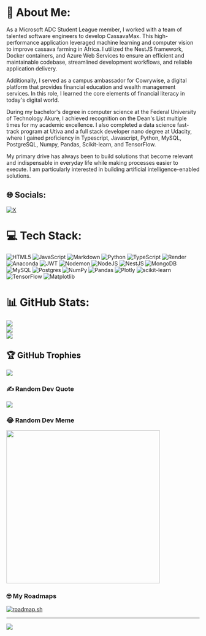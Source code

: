 # 💫 About Me:
As a Microsoft ADC Student League member, I worked with a team of talented software engineers to develop CassavaMax. This high-performance application leveraged machine learning and computer vision to improve cassava farming in Africa. I utilized the NestJS framework, Docker containers, and Azure Web Services to ensure an efficient and maintainable codebase, streamlined development workflows, and reliable application delivery.

Additionally, I served as a campus ambassador for Cowrywise, a digital platform that provides financial education and wealth management services. In this role, I learned the core elements of financial literacy in today's digital world.

During my bachelor's degree in computer science at the Federal University of Technology Akure, I achieved recognition on the Dean's List multiple times for my academic excellence. 
I also completed a data science fast-track program at Utiva and a full stack developer nano degree at Udacity, where I gained proficiency in Typescript, Javascript, Python, MySQL, PostgreSQL, Numpy, Pandas, Scikit-learn, and TensorFlow.

My primary drive has always been to build solutions that become relevant and indispensable in everyday life while making processes easier to execute. I am particularly interested in building artificial intelligence-enabled solutions.

## 🌐 Socials:
[![X](https://img.shields.io/badge/X-black.svg?logo=X&logoColor=white)](https://x.com/OjebiyiDaniel) 

# 💻 Tech Stack:
![HTML5](https://img.shields.io/badge/html5-%23E34F26.svg?style=for-the-badge&logo=html5&logoColor=white) ![JavaScript](https://img.shields.io/badge/javascript-%23323330.svg?style=for-the-badge&logo=javascript&logoColor=%23F7DF1E) ![Markdown](https://img.shields.io/badge/markdown-%23000000.svg?style=for-the-badge&logo=markdown&logoColor=white) ![Python](https://img.shields.io/badge/python-3670A0?style=for-the-badge&logo=python&logoColor=ffdd54) ![TypeScript](https://img.shields.io/badge/typescript-%23007ACC.svg?style=for-the-badge&logo=typescript&logoColor=white) ![Render](https://img.shields.io/badge/Render-%46E3B7.svg?style=for-the-badge&logo=render&logoColor=white) ![Anaconda](https://img.shields.io/badge/Anaconda-%2344A833.svg?style=for-the-badge&logo=anaconda&logoColor=white) ![JWT](https://img.shields.io/badge/JWT-black?style=for-the-badge&logo=JSON%20web%20tokens) ![Nodemon](https://img.shields.io/badge/NODEMON-%23323330.svg?style=for-the-badge&logo=nodemon&logoColor=%BBDEAD) ![NodeJS](https://img.shields.io/badge/node.js-6DA55F?style=for-the-badge&logo=node.js&logoColor=white) ![NestJS](https://img.shields.io/badge/nestjs-%23E0234E.svg?style=for-the-badge&logo=nestjs&logoColor=white) ![MongoDB](https://img.shields.io/badge/MongoDB-%234ea94b.svg?style=for-the-badge&logo=mongodb&logoColor=white) ![MySQL](https://img.shields.io/badge/mysql-%2300000f.svg?style=for-the-badge&logo=mysql&logoColor=white) ![Postgres](https://img.shields.io/badge/postgres-%23316192.svg?style=for-the-badge&logo=postgresql&logoColor=white) ![NumPy](https://img.shields.io/badge/numpy-%23013243.svg?style=for-the-badge&logo=numpy&logoColor=white) ![Pandas](https://img.shields.io/badge/pandas-%23150458.svg?style=for-the-badge&logo=pandas&logoColor=white) ![Plotly](https://img.shields.io/badge/Plotly-%233F4F75.svg?style=for-the-badge&logo=plotly&logoColor=white) ![scikit-learn](https://img.shields.io/badge/scikit--learn-%23F7931E.svg?style=for-the-badge&logo=scikit-learn&logoColor=white) ![TensorFlow](https://img.shields.io/badge/TensorFlow-%23FF6F00.svg?style=for-the-badge&logo=TensorFlow&logoColor=white) ![Matplotlib](https://img.shields.io/badge/Matplotlib-%23ffffff.svg?style=for-the-badge&logo=Matplotlib&logoColor=black)
# 📊 GitHub Stats:
![](https://github-readme-stats.vercel.app/api?username=XVI-IX&theme=dark&hide_border=true&include_all_commits=false&count_private=false)<br/>
![](https://github-readme-streak-stats.herokuapp.com/?user=XVI-IX&theme=dark&hide_border=true)<br/>
![](https://github-readme-stats.vercel.app/api/top-langs/?username=XVI-IX&theme=dark&hide_border=true&include_all_commits=false&count_private=false&layout=compact)

## 🏆 GitHub Trophies
![](https://github-profile-trophy.vercel.app/?username=XVI-IX&theme=radical&no-frame=false&no-bg=true&margin-w=4)

### ✍️ Random Dev Quote
![](https://quotes-github-readme.vercel.app/api?type=vetical&theme=dark)

### 😂 Random Dev Meme
<img src='https://randommeme-five.vercel.app/' style="height: 400px;"/>

### 🤓 My Roadmaps
<a href="https://roadmap.sh"><img src="https://roadmap.sh/card/wide/66b29ca9d9896b3d143451fd?variant=dark&roadmaps=backend" alt="roadmap.sh"/></a>

---
[![](https://visitcount.itsvg.in/api?id=XVI-IX&icon=5&color=0)](https://visitcount.itsvg.in)

<!-- Proudly created with GPRM ( https://gprm.itsvg.in ) -->
